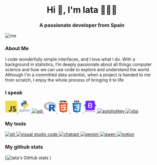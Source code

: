 <h1 align="center">Hi 👋, I'm Iata 👨🏽‍🎨</h1>
<h3 align="center">A passionate developer from Spain</h3>

![me](https://private-user-images.githubusercontent.com/202996907/497784694-adcb428e-2b82-4dd8-9d8c-0120e81e14e3.png?jwt=eyJ0eXAiOiJKV1QiLCJhbGciOiJIUzI1NiJ9.eyJpc3MiOiJnaXRodWIuY29tIiwiYXVkIjoicmF3LmdpdGh1YnVzZXJjb250ZW50LmNvbSIsImtleSI6ImtleTUiLCJleHAiOjE3NTk3NTEwNDAsIm5iZiI6MTc1OTc1MDc0MCwicGF0aCI6Ii8yMDI5OTY5MDcvNDk3Nzg0Njk0LWFkY2I0MjhlLTJiODItNGRkOC05ZDhjLTAxMjBlODFlMTRlMy5wbmc_WC1BbXotQWxnb3JpdGhtPUFXUzQtSE1BQy1TSEEyNTYmWC1BbXotQ3JlZGVudGlhbD1BS0lBVkNPRFlMU0E1M1BRSzRaQSUyRjIwMjUxMDA2JTJGdXMtZWFzdC0xJTJGczMlMkZhd3M0X3JlcXVlc3QmWC1BbXotRGF0ZT0yMDI1MTAwNlQxMTM5MDBaJlgtQW16LUV4cGlyZXM9MzAwJlgtQW16LVNpZ25hdHVyZT1jNTdiZmVkYWFjZTg1MzgyYmEyYWM1MzE3NTIzMTJmOWM4ZTdjMmI5ZjU5YmI1YzY1ZTNhMjU4MzAzYTQ5ZWEyJlgtQW16LVNpZ25lZEhlYWRlcnM9aG9zdCJ9.Nb6CrDC9c1XktrtQIyUSfbN_2Zih7J5bPVIVPh_qGg0)

### About Me

<p>I code wonderfully simple interfaces, and I love what I do. With a background in statistics, I’m deeply passionate about all things computer science and how we can use code to explore and understand the world. Although I'm a committed data scientist, when a project is handed to me from scratch, I enjoy the whole process of bringing it to life</p>

### I speak

<p align="left">
<a href="https://developer.mozilla.org/en-US/docs/Web/JavaScript" target="_blank">
<img src="https://raw.githubusercontent.com/devicons/devicon/master/icons/javascript/javascript-original.svg" alt="javascript" width="40" height="40"/>
</a>
<a href="https://www.python.org" target="_blank" rel="noreferrer">
<img src="https://raw.githubusercontent.com/devicons/devicon/master/icons/python/python-original-wordmark.svg" alt="python" width="40" height="40"/>
</a>
<a href="https://en.wikipedia.org/wiki/SQL" target="_blank" rel="noreferrer">
<img src="https://www.svgrepo.com/show/331760/sql-database-generic.svg" alt="sql" width="40" height="40"/>
</a>
<a href="https://www.r-project.org/" target="_blank" rel="noreferrer">
<img src="https://raw.githubusercontent.com/devicons/devicon/master/icons/r/r-original.svg" alt="r" width="40" height="40"/>
</a>
<a href="https://www.w3.org/html/" target="_blank">
<img src="https://raw.githubusercontent.com/devicons/devicon/master/icons/html5/html5-original-wordmark.svg" alt="html5" width="40" height="40"/>
</a>
<a href="https://www.w3schools.com/css/" target="_blank">
<img src="https://raw.githubusercontent.com/devicons/devicon/master/icons/css3/css3-original-wordmark.svg" alt="css3" width="40" height="40"/>
</a>
<a href="https://getbootstrap.com" target="_blank">
<img src="https://raw.githubusercontent.com/devicons/devicon/master/icons/bootstrap/bootstrap-plain-wordmark.svg" alt="bootstrap" width="40" height="40"/>
</a>
<a href="https://www.autohotkey.com/" target="_blank" rel="noreferrer">
<img src="https://www.svgrepo.com/show/353416/autohotkey.svg" alt="autohotkey" width="40" height="40"/>
</a>
<a href="https://learn.microsoft.com/en-us/office/vba/api/overview/" target="_blank" rel="noreferrer">
<img src="https://www.svgrepo.com/show/373589/vba.svg" alt="vba" width="40" height="40"/>
</a>
</p>


### My tools

<p align="left">
<a href="https://git-scm.com/" target="_blank">
<img src="https://www.vectorlogo.zone/logos/git-scm/git-scm-icon.svg" alt="git" width="40" height="40"/>
</a>
<a href="https://code.visualstudio.com/" target="_blank">
<img src="https://user-images.githubusercontent.com/12766483/129493491-fe6f8ccb-7d6a-4348-9212-8e06510d56b7.png" alt="visual studio code" width="40" height="40"/>
</a>
<a href="https://chat.openai.com/" target="_blank">
<img src="https://upload.wikimedia.org/wikipedia/commons/0/04/ChatGPT_logo.svg" alt="chatgpt" width="40" height="40"/>
</a>
<a href="https://gemini.google.com/" target="_blank">
<img src="https://upload.wikimedia.org/wikipedia/commons/4/4f/Google_Gemini_logo.svg" alt="gemini" width="40" height="40"/>
</a>
<a href="https://qwen.ai/" target="_blank">
<img src="https://raw.githubusercontent.com/LazyRen/ai-icons/main/qwen.svg" alt="qwen" width="40" height="40"/>
</a>
<a href="https://www.notion.so/" target="_blank">
<img src="https://www.vectorlogo.zone/logos/notionhq/notionhq-icon.svg" alt="notion" width="40" height="40"/>
</a>
</p>



### My github stats

[![Iata's GitHub stats](https://github-readme-stats.vercel.app/api?username=iata-lab&show_icons=true&theme=radical)
)
